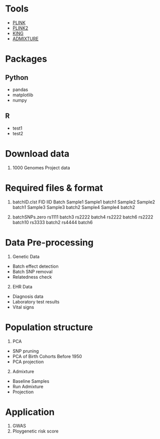 # Tools

* [PLINK](https://www.cog-genomics.org/plink/)
* [PLINK2](https://www.cog-genomics.org/plink/2.0/)
* [KING](https://www.kingrelatedness.com/)
* [ADMIXTURE](https://dalexander.github.io/admixture/)

# Packages
## Python
* pandas
* matplotlib
* numpy

## R
* test1
* test2

# Download data
1. 1000 Genomes Project data

# Required files & format
1. batchID.clst
FID	IID	Batch
Sample1	Sample1	batch1
Sample2	Sample2	batch1
Sample3	Sample3	batch2
Sample4	Sample4	batch2

2. batchSNPs.zero
rs1111	batch3
rs2222	batch4
rs2222 	batch6
rs2222	batch10
rs3333	batch2
rs4444	batch6

# Data Pre-processing
1. Genetic Data
- Batch effect detection
- Batch SNP removal
- Relatedness check
2. EHR Data
- Diagnosis data
- Laboratory test results
- Vital signs

# Population structure
1. PCA
- SNP pruning
- PCA of Birth Cohorts Before 1950
- PCA projection
2. Admixture
- Baseline Samples
- Run Admixture
- Projection

# Application
1. GWAS
2. Ploygenetic risk score

